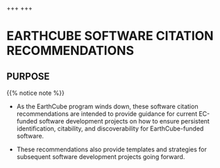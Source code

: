 +++
+++
# EARTHCUBE SOFTWARE CITATION RECOMMENDATIONS


## PURPOSE

{{% notice note %}} 
* As the EarthCube program winds down, these software citation 
recommendations are intended to provide guidance for current EC-funded 
software development projects on how to ensure persistent 
identification, citability, and discoverability for EarthCube-funded 
software.


* These recommendations also provide templates and strategies for 
subsequent software development projects going forward.

